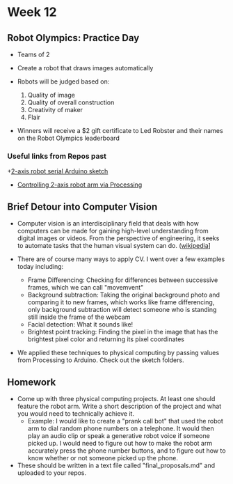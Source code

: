 # Week 12

## Robot Olympics: Practice Day

+ Teams of 2

+ Create a robot that draws images automatically

+ Robots will be judged based on:
	1) Quality of image
	2) Quality of overall construction
	3) Creativity of maker
	4) Flair

+ Winners will receive a $2 gift certificate to Led Robster and their names on the Robot Olympics leaderboard

### Useful links from Repos past

+[2-axis robot serial Arduino sketch](https://github.com/entertainmenttechnology/Earle-MTEC2280-Fall2017/tree/master/week11/robot-2axis-serial)
+ [Controlling 2-axis robot arm via Processing](https://github.com/entertainmenttechnology/Earle-MTEC2280-Fall2017/tree/master/week11/processing_2axis_automated)

## Brief Detour into Computer Vision

+ Computer vision is an interdisciplinary field that deals with how computers can be made for gaining high-level understanding from digital images or videos. From the perspective of engineering, it seeks to automate tasks that the human visual system can do. ([wikipedia](https://en.wikipedia.org/wiki/Computer_vision)]

+ There are of course many ways to apply CV. I went over a few examples today including:
	+ Frame Differencing: Checking for differences between successive frames, which we can call "movemvent"
	+ Background subtraction: Taking the original background photo and comparing it to new frames, which works like frame differencing, only background subtraction will detect someone who is standing still inside the frame of the webcam
	+ Facial detection: What it sounds like!
	+ Brightest point tracking: Finding the pixel in the image that has the brightest pixel color and returning its pixel coordinates

+ We applied these techniques to physical computing by passing values from Processing to Arduino. Check out the sketch folders.

## Homework

+ Come up with three physical computing projects. At least one should feature the robot arm. Write a short description of the project and what you would need to technically achieve it.
	+ Example: I would like to create a "prank call bot" that used the robot arm to dial random phone numbers on a telephone. It would then play an audio clip or speak a generative robot voice if someone picked up. I would need to figure out how to make the robot arm accurately press the phone number buttons, and to figure out how to know whether or not someone picked up the phone.
+ These should be written in a text file called "final_proposals.md" and uploaded to your repos.